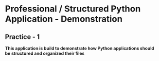 # Professional / Structured Python Application - Demonstration
## Practice - 1

**This application is build to demonstrate how Python applications should be structured and organized their files**
